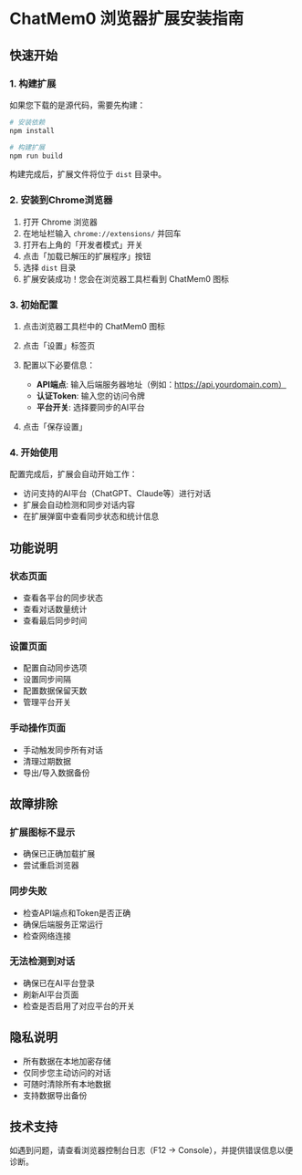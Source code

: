 # ChatMem0 浏览器扩展安装指南

## 快速开始

### 1. 构建扩展

如果您下载的是源代码，需要先构建：

```bash
# 安装依赖
npm install

# 构建扩展
npm run build
```

构建完成后，扩展文件将位于 `dist` 目录中。

### 2. 安装到Chrome浏览器

1. 打开 Chrome 浏览器
2. 在地址栏输入 `chrome://extensions/` 并回车
3. 打开右上角的「开发者模式」开关
4. 点击「加载已解压的扩展程序」按钮
5. 选择 `dist` 目录
6. 扩展安装成功！您会在浏览器工具栏看到 ChatMem0 图标

### 3. 初始配置

1. 点击浏览器工具栏中的 ChatMem0 图标
2. 点击「设置」标签页
3. 配置以下必要信息：
   - **API端点**: 输入后端服务器地址（例如：https://api.yourdomain.com）
   - **认证Token**: 输入您的访问令牌
   - **平台开关**: 选择要同步的AI平台

4. 点击「保存设置」

### 4. 开始使用

配置完成后，扩展会自动开始工作：

- 访问支持的AI平台（ChatGPT、Claude等）进行对话
- 扩展会自动检测和同步对话内容
- 在扩展弹窗中查看同步状态和统计信息

## 功能说明

### 状态页面
- 查看各平台的同步状态
- 查看对话数量统计
- 查看最后同步时间

### 设置页面
- 配置自动同步选项
- 设置同步间隔
- 配置数据保留天数
- 管理平台开关

### 手动操作页面
- 手动触发同步所有对话
- 清理过期数据
- 导出/导入数据备份

## 故障排除

### 扩展图标不显示
- 确保已正确加载扩展
- 尝试重启浏览器

### 同步失败
- 检查API端点和Token是否正确
- 确保后端服务正常运行
- 检查网络连接

### 无法检测到对话
- 确保已在AI平台登录
- 刷新AI平台页面
- 检查是否启用了对应平台的开关

## 隐私说明

- 所有数据在本地加密存储
- 仅同步您主动访问的对话
- 可随时清除所有本地数据
- 支持数据导出备份

## 技术支持

如遇到问题，请查看浏览器控制台日志（F12 -> Console），并提供错误信息以便诊断。